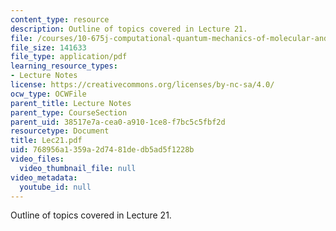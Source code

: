 ```yaml
---
content_type: resource
description: Outline of topics covered in Lecture 21.
file: /courses/10-675j-computational-quantum-mechanics-of-molecular-and-extended-systems-fall-2004/768956a1359a2d7481dedb5ad5f1228b_Lec21.pdf
file_size: 141633
file_type: application/pdf
learning_resource_types:
- Lecture Notes
license: https://creativecommons.org/licenses/by-nc-sa/4.0/
ocw_type: OCWFile
parent_title: Lecture Notes
parent_type: CourseSection
parent_uid: 38517e7a-cea0-a910-1ce8-f7bc5c5fbf2d
resourcetype: Document
title: Lec21.pdf
uid: 768956a1-359a-2d74-81de-db5ad5f1228b
video_files:
  video_thumbnail_file: null
video_metadata:
  youtube_id: null
---
```

Outline of topics covered in Lecture 21.